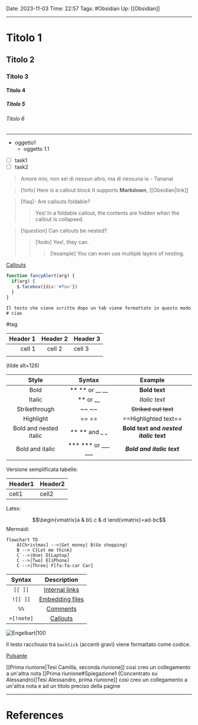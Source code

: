 Date: 2023-11-03
Time: 22:57
Tags: #Obsidian 
Up: [[Obsidian]]

---

# Titolo 1
## Titolo 2
### Titolo 3
#### Titolo 4
##### Titolo 5
###### Titolo 6

---

- oggetto1
	- oggetto 1.1

- [ ] task1
- [ ] task2

>Amore mio, non sei di nessun altro, ma di nessuna io
\- Tananai

>[!info]
>Here is a callout block
>It supports **Markdown**, [[Obsidian|link]]

> [!faq]- Are callouts foldable? 
> > Yes! In a foldable callout, the contents are hidden when the callout is collapsed.

> [!question] Can callouts be nested? 
> > [!todo] Yes!, they can.
> > > [!example] You can even use multiple layers of nesting.

[Callouts](https://help.obsidian.md/Editing+and+formatting/Callouts)

```js
function fancyAlert(arg) {
  if(arg) {
    $.facebox({div:'#foo'})
  }
}
```

	Il testo che viene scritto dopo un tab viene formattato in questo modo # ciao

#tag

| Header 1 | Header 2 | Header 3 |
| --------:|:--------:|:-------- |
|   cell 1 |  cell 2  | cell 3   |
|         |          |          |

(tilde alt+126)

|         Style          |       Syntax       |                Example                 |
|:----------------------:|:------------------:|:--------------------------------------:|
|          Bold          |   ** ** or __ __   |             **Bold text**              |
|         Italic         |      ** or __      |             *Italic text*              |
|     Strikethrough      |       ~~ ~~        |          ~~Striked out text~~          |
|       Highlight        |       == ==        |          ==Highlighted text==          |
| Bold and nested italic |   ** ** and _ _    | **Bold text and _nested italic_ text** |
|    Bold and italic     | *** *** or ___ ___ |       ***Bold and italic text***       |
|                        |                    |                                        |

Versione semplificata tabelle:

Header1|Header2
-|-
cell1|cell2


Latex:

$$\begin{vmatrix}a & b\\
c & d
\end{vmatrix}=ad-bc$$
Mermaid:
```mermaid
flowchart TD
    A[Christmas] -->|Get money| B(Go shopping)
    B --> C{Let me think}
    C -->|One| D[Laptop]
    C -->|Two| E[iPhone]
    C -->|Three| F[fa:fa-car Car]
```

| Syntax   | Description                                                                                  |
| :--------: | :--------------------------------------------------------------------------------------------: |
| `[[ ]]`  | [Internal links](https://help.obsidian.md/Linking+notes+and+files/Internal+links)            |
| `![[ ]]` | [Embedding files](https://help.obsidian.md/Linking+notes+and+files/Embedding+files)          |
| `%%` | [Comments](https://help.obsidian.md/Editing+and+formatting/Basic+formatting+syntax#Comments) |
| `>[!note]` | [Callouts](https://help.obsidian.md/Editing+and+formatting/Callouts) |



![Engelbart|100](https://history-computer.com/ModernComputer/Basis/images/Engelbart.jpg)

Il testo racchiuso tra `backtick` (accenti gravi) viene formattato come codice.

[Pulsante](https://www.google.com/)

[[Prima riunione|Tesi Camilla, seconda riunione]] cosi creo un collegamento a un'altra nota
[[Prima riunione#Spiegazione1 (Concentrato su Alessandro)|Tesi Alessandro, prima riunione]] così creo un collegamento a un'altra nota e ad un titolo preciso della pagine




---
# References
